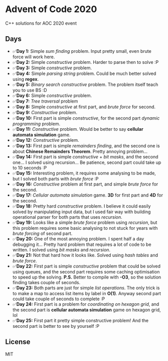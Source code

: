 # Advent of Code 2020
C++ solutions for AOC 2020 event

## Days
* ✅**Day 1:** Simple _sum finding_ problem. Input pretty small, even brute force will work here.
* ✅**Day 2:** Simple _constructive_ problem. Harder to parse then to solve :P
* ✅**Day 3:** Simple _constructive_ problem.
* ✅**Day 4:** Simple _parsing string_ problem. Could be much better solved using **regex**.
* ✅**Day 5:** _Binary search constructive_ problem. The problem itself teach you to use BS :D
* ✅**Day 6:** Simple _constructive_ problem.
* ✅**Day 7:** _Tree traversal_ problem
* ✅**Day 8:** Simple _constructive_ at first part, and _brute force_ for second.
* ✅**Day 9:** _Constructive_ problem.
* ✅**Day 10:** First part is simple _constructive_, for the second part _dynamic programming_ problem.
* ✅**Day 11:** _Constructive_ problem. Would be better to say **cellular automata simulation** game.
* ✅**Day 12:** _Constructive_ problem.
* ✅**Day 13:** First part is simple _remainders finding_, and the second one is about **Chinese Remainders Theorem**. Pretty annoying problem...
* ✅**Day 14:** First part is simple _constructive_ + _bit masks_, and the second one... I solved using recursion... Be patience, second part could take up to 10 seconds :P
* ✅**Day 15:** Interesting problem, it requires some analysing to be made, but I solved both parts with _brute force_ :P
* ✅**Day 16:** _Constructive_ problem at first part, and simple _brute force_ for the second.
* ✅**Day 17:** _Cellular automata simulation_ game. **3D** for first part and **4D** for the second.
* ✅**Day 18:** Pretty hard _constructive_ problem. I believe it could easily solved by manipulating input data, but I used fair way with building operational parser for both parts that uses _recursion_.
* ✅**Day 19:** Looks like a simple _brute force_ problem using _recursion_, but this problem requires some basic analysing to not stuck for years with _brute forcing_ of second part.
* ✅**Day 20:** One of the most annoying problem. I spent half a day debugging it... Pretty hard problem that requires a lot of code to be written. I solved using _bit masks_ and _recursion_.
* ✅**Day 21:** Not that hard how it looks like. Solved using _hash tables_ and _brute force_.
* ✅**Day 22:** First part is simple _constructive_ problem that could be solved using queues, and the second part requires some caching optimisation to speed up the solving. **P.S.** Better to compile with **-O3**, so the solution finding takes couple of seconds. 
* ✅**Day 23:** Both parts are just for simple _list operations_. The only trick is to make a map to access list items by label in **O(1)**. Anyway second part could take couple of seconds to complete :P
* ✅**Day 24:** First part is a problem for _coordinating on hexagon grid_, and the second part is **cellular automata simulation** game on hexagon grid, lol
* ✅**Day 25:** First part it pretty simple constructive problem! And the second part is better to see by yourself :P

## License
MIT
